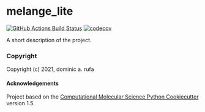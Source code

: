 melange_lite
==============================
[//]: # (Badges)
[![GitHub Actions Build Status](https://github.com/REPLACE_WITH_OWNER_ACCOUNT/melange_lite/workflows/CI/badge.svg)](https://github.com/REPLACE_WITH_OWNER_ACCOUNT/melange_lite/actions?query=workflow%3ACI)
[![codecov](https://codecov.io/gh/REPLACE_WITH_OWNER_ACCOUNT/melange_lite/branch/master/graph/badge.svg)](https://codecov.io/gh/REPLACE_WITH_OWNER_ACCOUNT/melange_lite/branch/master)


A short description of the project.

### Copyright

Copyright (c) 2021, dominic a. rufa


#### Acknowledgements
 
Project based on the 
[Computational Molecular Science Python Cookiecutter](https://github.com/molssi/cookiecutter-cms) version 1.5.
